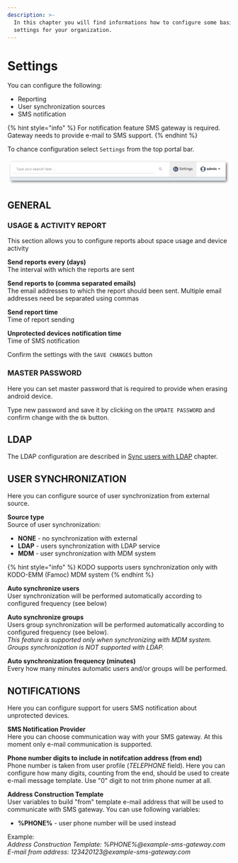 ```yaml
---
description: >-
  In this chapter you will find informations how to configure some basic
  settings for your organization.
---
```


# Settings

You can configure the following:

* Reporting
* User synchronization sources
* SMS notification

{% hint style="info" %}
For notification feature SMS gateway is required. Gateway needs to provide e-mail to SMS support.
{% endhint %}

To chance configuration select `Settings` from the top portal bar.

![](../../.gitbook/assets/settings_s%20%281%29.png)

## GENERAL

### **USAGE & ACTIVITY REPORT**

This section allows you to configure reports about space usage and device activity

**Send reports every \(days\)**  
The interval with which the reports are sent

**Send reports to \(comma separated emails\)**  
The email addresses to which the report should been sent. Multiple email addresses need be separated using commas

**Send report time**  
Time of report sending

**Unprotected devices notification time**  
Time of SMS notification

Confirm the settings with the `SAVE CHANGES` button

### **MASTER PASSWORD**

Here you can set master password that is required to provide when erasing android device.

Type new password and save it by clicking on the `UPDATE PASSWORD` and confirm change with the `Ok` button.

## LDAP

The LDAP configuration are described in [Sync users with LDAP](users/registration_ldap.md) chapter.

## USER SYNCHRONIZATION

Here you can configure source of user synchronization from external source.

**Source type**  
Source of user synchronization:

* **NONE** - no synchronization with external
* **LDAP** - users synchronization with LDAP service
* **MDM** - user synchronization with MDM system

{% hint style="info" %}
KODO supports users synchronization only with KODO-EMM \(Famoc\) MDM system
{% endhint %}

**Auto synchronize users**  
User synchronization will be performed automatically according to configured frequency \(see below\)

**Auto synchronize groups**  
Users group synchronization will be performed automatically according to configured frequency \(see below\).  
_This feature is supported only when synchronizing with MDM system. Groups synchronization is NOT supported with LDAP._

**Auto synchronization frequency \(minutes\)**  
Every how many minutes automatic users and/or groups will be performed. 

## NOTIFICATIONS

Here you can configure support for users SMS notification about unprotected devices.

**SMS Notification Provider**  
Here you can choose communication way with your SMS gateway. At this moment only e-mail communication is supported.

**Phone number digits to include in notifcation address \(from end\)**  
Phone number is taken from user profile \(_TELEPHONE_ field\). Here you can configure how many digits, counting from the end, should be used to create e-mail message template. Use "0" digit to not trim phone numer at all. 

**Address Construction Template**  
User variables to build "from" template e-mail address that will be used to communicate with SMS gateway. You can use following variables:

* **%PHONE%** - user phone number will be used instead

Example:  
_Address Construction Template: %PHONE%@example-sms-gateway.com  
E-mail from address: 123420123@example-sms-gateway.com_

